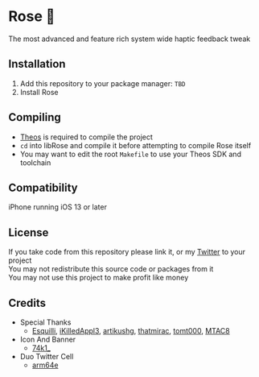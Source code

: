 # Rose 🌹
The most advanced and feature rich system wide haptic feedback tweak

## Installation
1. Add this repository to your package manager: `TBD`
2. Install Rose

## Compiling
  - [Theos](https://theos.dev/) is required to compile the project
  - `cd` into libRose and compile it before attempting to compile Rose itself
  - You may want to edit the root `Makefile` to use your Theos SDK and toolchain

## Compatibility
iPhone running iOS 13 or later

## License
If you take code from this repository please link it, or my [Twitter](https://twitter.com/schneelittchen) to your project<br>
You may not redistribute this source code or packages from it<br>
You may not use this project to make profit like money

## Credits
  - Special Thanks
    - [Esquilli](https://twitter.com/Esquilli), [iKilledAppl3](https://twitter.com/iKilledAppl3), [artikushg](https://twitter.com/artikushg), [thatmirac](https://twitter.com/thatmirac), [tomt000](https://twitter.com/tomt000), [MTAC8](https://twitter.com/MTAC8)
  - Icon And Banner
    - [74k1_](https://twitter.com/74k1_)
  - Duo Twitter Cell
    - [arm64e](https://twitter.com/arm64e)
